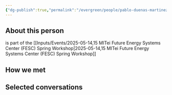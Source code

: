 ```yaml
---
{"dg-publish":true,"permalink":"/evergreen/people/pablo-duenas-martinez/","title":"Research Scientist","tags":["people"]}
---
```


## About this person
is part of the [[Inputs/Events/2025-05-14,15 MITei Future Energy Systems Center (FESC) Spring Workshop\|2025-05-14,15 MITei Future Energy Systems Center (FESC) Spring Workshop]]

## How we met


## Selected conversations
